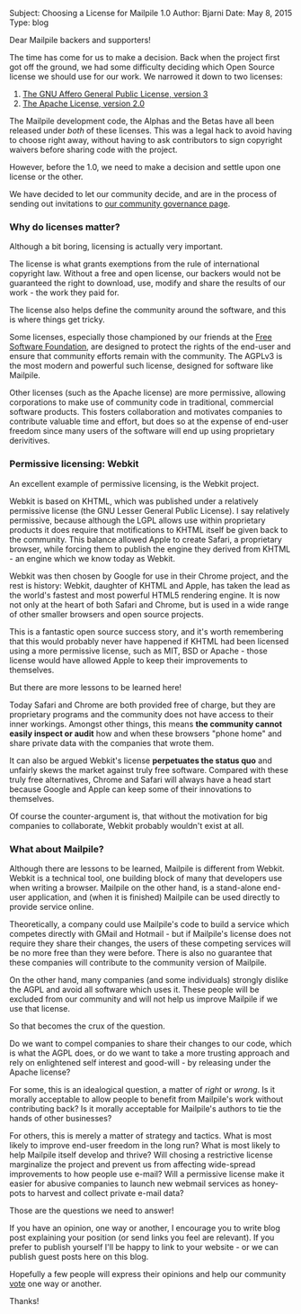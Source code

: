 Subject: Choosing a License for Mailpile 1.0
Author: Bjarni
Date: May 8, 2015
Type: blog

Dear Mailpile backers and supporters!

The time has come for us to make a decision. Back when the project first
got off the ground, we had some difficulty deciding which Open Source
license we should use for our work. We narrowed it down to two licenses:

1. [The GNU Affero General Public License,
    version 3](https://www.gnu.org/licenses/agpl-3.0.txt)
2. [The Apache License, version
    2.0](https://www.apache.org/licenses/LICENSE-2.0.html)

The Mailpile development code, the Alphas and the Betas have all been
released under *both* of these licenses. This was a legal hack to avoid
having to choose right away, without having to ask contributors to sign
copyright waivers before sharing code with the project.

However, before the 1.0, we need to make a decision and settle upon one
license or the other.

We have decided to let our community decide, and are in the process of
sending out invitations to [our community governance page](/roadmap/).


### Why do licenses matter?

Although a bit boring, licensing is actually very important.

The license is what grants exemptions from the rule of international
copyright law. Without a free and open license, our backers would not be
guaranteed the right to download, use, modify and share the results of
our work - the work they paid for.

The license also helps define the community around the software, and
this is where things get tricky.

Some licenses, especially those championed by our friends at the [Free
Software Foundation](https://www.fsf.org/), are designed to protect the
rights of the end-user and ensure that community efforts remain with the
community. The AGPLv3 is the most modern and powerful such license,
designed for software like Mailpile.

Other licenses (such as the Apache license) are more permissive,
allowing corporations to make use of community code in traditional,
commercial software products. This fosters collaboration and motivates
companies to contribute valuable time and effort, but does so at the
expense of end-user freedom since many users of the software will end up
using proprietary derivitives.


### Permissive licensing: Webkit

An excellent example of permissive licensing, is the Webkit project.

Webkit is based on KHTML, which was published under a relatively
permissive license (the GNU Lesser General Public License). I say
relatively permissive, because although the LGPL allows use within
proprietary products it does require that motifications to KHTML itself
be given back to the community. This balance allowed Apple to create
Safari, a proprietary browser, while forcing them to publish the engine
they derived from KHTML - an engine which we know today as Webkit.

Webkit was then chosen by Google for use in their Chrome project, and
the rest is history: Webkit, daughter of KHTML and Apple, has taken the
lead as the world's fastest and most powerful HTML5 rendering engine. It
is now not only at the heart of both Safari and Chrome, but is used in a
wide range of other smaller browsers and open source projects.

This is a fantastic open source success story, and it's worth
remembering that this would probably never have happened if KHTML had
been licensed using a more permissive license, such as MIT, BSD or
Apache - those license would have allowed Apple to keep their
improvements to themselves.

But there are more lessons to be learned here!

Today Safari and Chrome are both provided free of charge, but they are
proprietary programs and the community does not have access to their
inner workings. Amongst other things, this means **the community cannot
easily inspect or audit** how and when these browsers "phone home" and
share private data with the companies that wrote them.

It can also be argued Webkit's license **perpetuates the status quo**
and unfairly skews the market against truly free software. Compared with
these truly free alternatives, Chrome and Safari will always have a head
start because Google and Apple can keep some of their innovations to
themselves.

Of course the counter-argument is, that without the motivation for big
companies to collaborate, Webkit probably wouldn't exist at all.


### What about Mailpile?

Although there are lessons to be learned, Mailpile is different from
Webkit. Webkit is a technical tool, one building block of many that
developers use when writing a browser. Mailpile on the other hand, is a
stand-alone end-user application, and (when it is finished) Mailpile can
be used directly to provide service online.

Theoretically, a company could use Mailpile's code to build a service
which competes directly with GMail and Hotmail - but if Mailpile's
license does not require they share their changes, the users of these
competing services will be no more free than they were before. There is
also no guarantee that these companies will contribute to the community
version of Mailpile.

On the other hand, many companies (and some individuals) strongly
dislike the AGPL and avoid all software which uses it. These people will
be excluded from our community and will not help us improve Mailpile if
we use that license.

So that becomes the crux of the question.

Do we want to compel companies to share their changes to our code,
which is what the AGPL does, or do we want to take a more trusting
approach and rely on enlightened self interest and good-will - by
releasing under the Apache license?

For some, this is an idealogical question, a matter of *right* or
*wrong*. Is it morally acceptable to allow people to benefit from
Mailpile's work without contributing back? Is it morally acceptable for
Mailpile's authors to tie the hands of other businesses?

For others, this is merely a matter of strategy and tactics. What is
most likely to improve end-user freedom in the long run? What is most
likely to help Mailpile itself develop and thrive? Will chosing a
restrictive license marginalize the project and prevent us from
affecting wide-spread improvements to how people use e-mail? Will a
permissive license make it easier for abusive companies to launch new
webmail services as honey-pots to harvest and collect private e-mail
data?

Those are the questions we need to answer!

If you have an opinion, one way or another, I encourage you to write
blog post explaining your position (or send links you feel are
relevant). If you prefer to publish yourself I'll be happy to link to
your website - or we can publish guest posts here on this blog.

Hopefully a few people will express their opinions and help our
community [vote](/roadmap/) one way or another.

Thanks!
